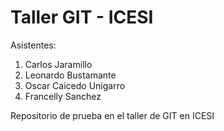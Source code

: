 # Taller GIT - ICESI
Asistentes:
1.  Carlos Jaramillo
2.  Leonardo Bustamante
3.  Oscar Caicedo Unigarro
4. Francelly Sanchez 

Repositorio de prueba  en el taller de GIT en ICESI
